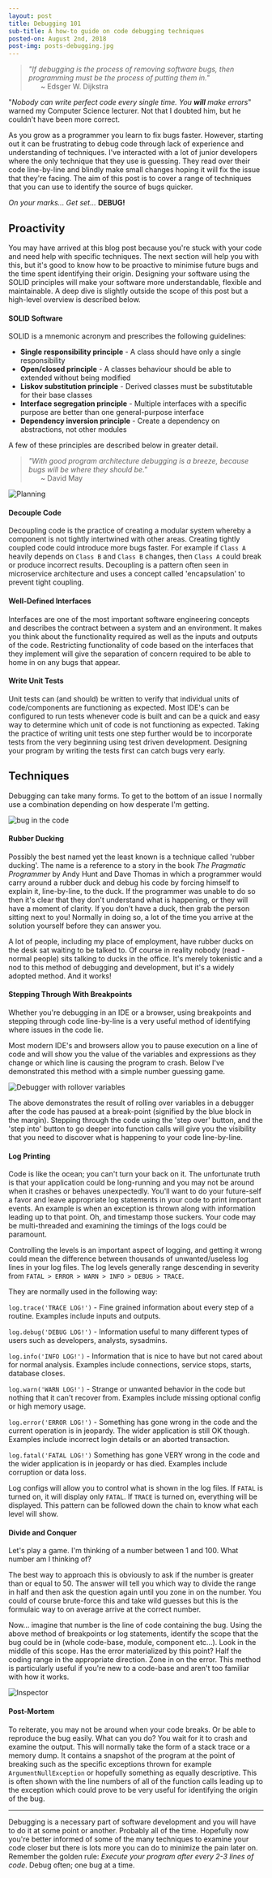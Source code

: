 ```yaml
---
layout: post
title: Debugging 101
sub-title: A how-to guide on code debugging techniques
posted-on: August 2nd, 2018
post-img: posts-debugging.jpg
---
```



> _"If debugging is the process of removing software bugs, then programming must be the process of putting them in."_  
> &nbsp;&nbsp;&nbsp;&nbsp;&nbsp;&nbsp;~ Edsger W. Dijkstra

"_Nobody can write perfect code every single time. You **will** make errors_" warned my Computer Science lecturer. Not that I doubted him, but he couldn't have been more correct. 

As you grow as a programmer you learn to fix bugs faster. However, starting out it can be frustrating to debug code through lack of experience and understanding of techniques. I've interacted with a lot of junior developers where the only technique that they use is guessing. They read over their code line-by-line and blindly make small changes hoping it will fix the issue that they're facing. The aim of this post is to cover a range of techniques that you can use to identify the source of bugs quicker.

_On your marks..._
_Get set..._
**DEBUG!**


## Proactivity 

You may have arrived at this blog post because you're stuck with your code and need help with specific techniques. The next section will help you with this, but it's good to know how to be proactive to minimise future bugs and the time spent identifying their origin. Designing your software using the SOLID principles will make your software more understandable, flexible and maintainable. A deep dive is slightly outside the scope of this post but a high-level overview is described below.

#### SOLID Software

SOLID is a mnemonic acronym and prescribes the following guidelines:

- **Single responsibility principle** - A class should have only a single responsibility
- **Open/closed principle** - A classes behaviour should be able to extended without being modified
- **Liskov substitution principle** - Derived classes must be substitutable for their base classes
- **Interface segregation principle** - Multiple interfaces with a specific purpose are better than one general-purpose interface
- **Dependency inversion principle** - Create a dependency on abstractions, not other modules

A few of these principles are described below in greater detail.

> _"With good program architecture debugging is a breeze, because bugs will be where they should be."_  
> &nbsp;&nbsp;&nbsp;&nbsp;&nbsp;&nbsp;~ David May 

![Planning](http://image.prntscr.com/image/NiNc84oTT5mfhk4g0MiYig.png)


#### Decouple Code	

Decoupling code is the practice of creating a modular system whereby a component is not tightly intertwined with other areas. Creating tightly coupled code could introduce more bugs faster. For example if `Class A` heavily depends on `Class B` and `Class B` changes, then `Class A` could break or produce incorrect results. Decoupling is a pattern often seen in microservice architecture and uses a concept called 'encapsulation' to prevent tight coupling. 

#### Well-Defined Interfaces

Interfaces are one of the most important software engineering concepts and describes the contract between a system and an environment. It makes you think about the functionality required as well as the inputs and outputs of the code. Restricting functionality of code based on the interfaces that they implement will give the separation of concern required to be able to home in on any bugs that appear.

#### Write Unit Tests

Unit tests can (and should) be written to verify that individual units of code/components are functioning as expected. Most IDE's can be configured to run tests whenever code is built and can be a quick and easy way to determine which unit of code is not functioning as expected. Taking the practice of writing unit tests one step further would be to incorporate tests from the very beginning using test driven development. Designing your program by writing the tests first can catch bugs very early.

## Techniques

Debugging can take many forms. To get to the bottom of an issue I normally use a combination depending on how desperate I'm getting. 

![bug in the code](http://www.qalab.co/blog/wp-content/uploads/2017/07/bug-fix-banner.jpg)

#### Rubber Ducking

Possibly the best named yet the least known is a technique called 'rubber ducking'. The name is a reference to a story in the book _The Pragmatic Programmer_ by Andy Hunt and Dave Thomas in which a programmer would carry around a rubber duck and debug his code by forcing himself to explain it, line-by-line, to the duck. If the programmer was unable to do so then it's clear that they don't understand what is happening, or they will have a moment of clarity. If you don't have a duck, then grab the person sitting next to you! Normally in doing so, a lot of the time you arrive at the solution yourself before they can answer you.

A lot of people, including my place of employment, have rubber ducks on the desk sat waiting to be talked to. Of course in reality nobody (read - normal people) sits talking to ducks in the office. It's merely tokenistic and a nod to this method of debugging and development, but it's a widely adopted method. And it works! 

#### Stepping Through With Breakpoints

Whether you're debugging in an IDE or a browser, using breakpoints and stepping through code line-by-line is a very useful method of identifying where issues in the code lie.

Most modern IDE's and browsers allow you to pause execution on a line of code and will show you the value of the variables and expressions as they change or which line is causing the program to crash. Below I've demonstrated this method with a simple number guessing game.  

![Debugger with rollover variables](https://i.imgur.com/NjgnawD.gif)

The above demonstrates the result of rolling over variables in a debugger after the code has paused at a break-point (signified by the blue block in the margin). Stepping through the code using the 'step over' button, and the 'step into' button to go deeper into function calls will give you the visibility that you need to discover what is happening to your code line-by-line.

#### Log Printing 

Code is like the ocean; you can't turn your back on it. The unfortunate truth is that your application could be long-running and you may not be around when it crashes or behaves unexpectedly. You'll want to do your future-self a favor and leave appropriate log statements in your code to print important events. An example is when an exception is thrown along with information leading up to that point. Oh, and timestamp those suckers. Your code may be multi-threaded and examining the timings of the logs could be paramount. 

Controlling the levels is an important aspect of logging, and getting it wrong could mean the difference between thousands of unwanted/useless log lines in your log files. The log levels generally range descending in severity from `FATAL > ERROR > WARN > INFO > DEBUG > TRACE`. 

They are normally used in the following way:

`log.trace('TRACE LOG!')` - Fine grained information about every step of a routine. Examples include inputs and outputs.  

`log.debug('DEBUG LOG!')` - Information useful to many different types of users such as developers, analysts, sysadmins.

`log.info('INFO LOG!')` - Information that is nice to have but not cared about for normal analysis. Examples include connections, service stops, starts, database closes.

`log.warn('WARN LOG!')`  - Strange or unwanted behavior in the code but nothing that it can't recover from. Examples include missing optional config or high memory usage.

`log.error('ERROR LOG!')`  - Something has gone wrong in the code and the current operation is in jeopardy. The wider application is still OK though. Examples include incorrect login details or an aborted transaction. 

`log.fatal('FATAL LOG!')`  Something has gone VERY wrong in the code and the wider application is in jeopardy or has died. Examples include corruption or data loss.

Log configs will allow you to control what is shown in the log files. If `FATAL` is turned on, it will display only `FATAL`. If `TRACE` is turned on, everything will be displayed. This pattern can be followed  down the chain to know what each level will show.
	
#### Divide and Conquer

Let's play a game. I'm thinking of a number between 1 and 100. What number am I thinking of?

The best way to approach this is obviously to ask if the number is greater than or equal to 50. The answer will tell you which way to divide the range in half and then ask the question again until you zone in on the number. You could of course brute-force this and take wild guesses but this is the formulaic way to on average arrive at the correct number. 

Now... imagine that number is the line of code containing the bug. Using the above method of breakpoints or log statements, identify the scope that the bug could be in (whole code-base, module, component etc...). Look in the middle of this scope. Has the error materialized by this point? Half the coding range in the appropriate direction. Zone in on the error. This method is particularly useful if you're new to a code-base and aren't too familiar with how it works.

![Inspector](http://image.prntscr.com/image/4IyWU1bFQT2AGUt6RgBUTw.png)



#### Post-Mortem

To reiterate, you may not be around when your code breaks. Or be able to reproduce the bug easily. What can you do? You wait for it to crash and examine the output. This will normally take the form of a stack trace or a memory dump. It contains a snapshot of the program at the point of breaking such as the specific exceptions thrown for example `ArgumentNullException` or hopefully something as equally descriptive. This is often shown with the line numbers of all of the function calls leading up to the exception which could prove to be very useful for identifying the origin of the bug. 

____

Debugging is a necessary part of software development and you will have to do it at some point or another. Probably all of the time. Hopefully now you're better informed of some of the many techniques to examine your code closer but there is lots more you can do to minimize the pain later on. Remember the golden rule: _Execute your program after every 2-3 lines of code_. Debug often; one bug at a time.